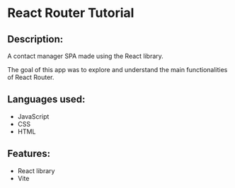 # React Router Tutorial

## Description: 
 A contact manager SPA made using the React library.

 The goal of this app was to explore and understand the main functionalities of React Router.

 ## Languages used:
 - JavaScript
 - CSS
 - HTML

## Features:
- React library
- Vite
